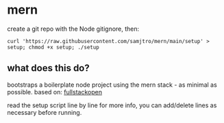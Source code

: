 # mern

create a git repo with the Node gitignore, then:

`curl 'https://raw.githubusercontent.com/samjtro/mern/main/setup' > setup; chmod +x setup; ./setup`

## what does this do?

bootstraps a boilerplate node project using the mern stack - as minimal as possible. based on: [fullstackopen](fullstackopen.com/en)

read the setup script line by line for more info, you can add/delete lines as necessary before running.
